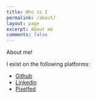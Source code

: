 ```yaml
---
title: Who is I
permalink: /about/
layout: page
excerpt: About me
comments: false
---
```


About me!

I exist on the following platforms:

- <a href="https://github.com/{{ site.author.github }}" class="menu-link github" title="GitHub">Github</a>
- <a href="https://www.linkedin.com/in/{{ site.author.linkedin }}" class="menu-link linkedin" title="LinkedIn">Linkedin</a>
- <a href="https://pixelfed.social/i/web/profile/{{ site.author.pixelfed }}" class="menu-link pixelfed" title="Pixelfed">Pixelfed</a>
